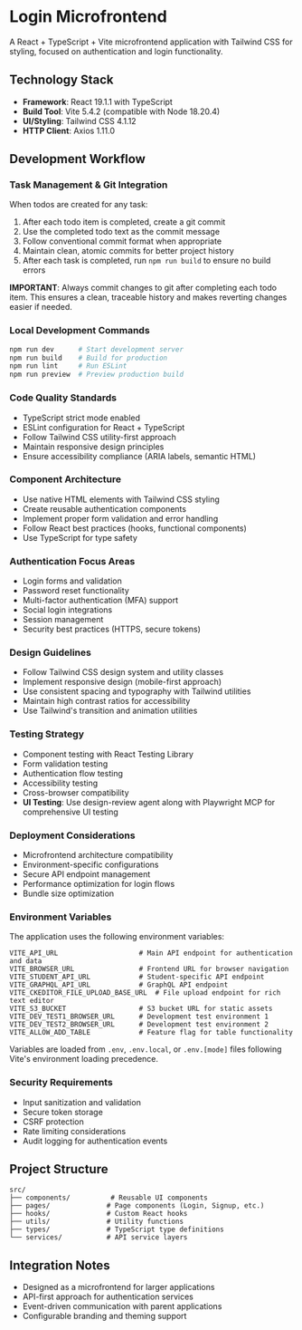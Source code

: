 # Login Microfrontend

A React + TypeScript + Vite microfrontend application with Tailwind CSS for styling, focused on authentication and login functionality.

## Technology Stack
- **Framework**: React 19.1.1 with TypeScript
- **Build Tool**: Vite 5.4.2 (compatible with Node 18.20.4)
- **UI/Styling**: Tailwind CSS 4.1.12
- **HTTP Client**: Axios 1.11.0

## Development Workflow

### Task Management & Git Integration
When todos are created for any task:
1. After each todo item is completed, create a git commit
2. Use the completed todo text as the commit message
3. Follow conventional commit format when appropriate
4. Maintain clean, atomic commits for better project history
5. After each task is completed, run `npm run build` to ensure no build errors

**IMPORTANT**: Always commit changes to git after completing each todo item. This ensures a clean, traceable history and makes reverting changes easier if needed.

### Local Development Commands
```bash
npm run dev      # Start development server
npm run build    # Build for production
npm run lint     # Run ESLint
npm run preview  # Preview production build
```

### Code Quality Standards
- TypeScript strict mode enabled
- ESLint configuration for React + TypeScript
- Follow Tailwind CSS utility-first approach
- Maintain responsive design principles
- Ensure accessibility compliance (ARIA labels, semantic HTML)

### Component Architecture
- Use native HTML elements with Tailwind CSS styling
- Create reusable authentication components
- Implement proper form validation and error handling
- Follow React best practices (hooks, functional components)
- Use TypeScript for type safety

### Authentication Focus Areas
- Login forms and validation
- Password reset functionality
- Multi-factor authentication (MFA) support
- Social login integrations
- Session management
- Security best practices (HTTPS, secure tokens)

### Design Guidelines
- Follow Tailwind CSS design system and utility classes
- Implement responsive design (mobile-first approach)
- Use consistent spacing and typography with Tailwind utilities
- Maintain high contrast ratios for accessibility
- Use Tailwind's transition and animation utilities

### Testing Strategy
- Component testing with React Testing Library
- Form validation testing
- Authentication flow testing
- Accessibility testing
- Cross-browser compatibility
- **UI Testing**: Use design-review agent along with Playwright MCP for comprehensive UI testing

### Deployment Considerations
- Microfrontend architecture compatibility
- Environment-specific configurations
- Secure API endpoint management
- Performance optimization for login flows
- Bundle size optimization

### Environment Variables
The application uses the following environment variables:
```
VITE_API_URL                    # Main API endpoint for authentication and data
VITE_BROWSER_URL                # Frontend URL for browser navigation
VITE_STUDENT_API_URL            # Student-specific API endpoint
VITE_GRAPHQL_API_URL            # GraphQL API endpoint
VITE_CKEDITOR_FILE_UPLOAD_BASE_URL  # File upload endpoint for rich text editor
VITE_S3_BUCKET                  # S3 bucket URL for static assets
VITE_DEV_TEST1_BROWSER_URL      # Development test environment 1
VITE_DEV_TEST2_BROWSER_URL      # Development test environment 2
VITE_ALLOW_ADD_TABLE            # Feature flag for table functionality
```

Variables are loaded from `.env`, `.env.local`, or `.env.[mode]` files following Vite's environment loading precedence.

### Security Requirements
- Input sanitization and validation
- Secure token storage
- CSRF protection
- Rate limiting considerations
- Audit logging for authentication events

## Project Structure
```
src/
├── components/          # Reusable UI components
├── pages/              # Page components (Login, Signup, etc.)
├── hooks/              # Custom React hooks
├── utils/              # Utility functions
├── types/              # TypeScript type definitions
└── services/           # API service layers
```

## Integration Notes
- Designed as a microfrontend for larger applications
- API-first approach for authentication services
- Event-driven communication with parent applications
- Configurable branding and theming support